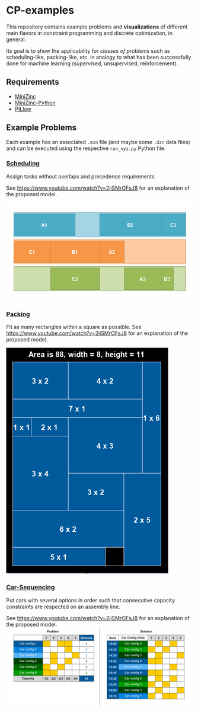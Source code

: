 # CP-examples

This repository contains example problems and **visualizations** of different main flavors in constraint programming and discrete optimization, in general.

Its goal is to show the applicability for *classes of problems* such as scheduling-like, packing-like, etc. in analogy to what has been successfully done 
for machine learning (supervised, unsupervised, reinforcement).

## Requirements

* [MiniZinc](http://www.minizinc.org/)
* [MiniZinc-Python](https://minizinc-python.readthedocs.io/en/latest/)
* [PILlow](https://pillow.readthedocs.io/en/stable/)

## Example Problems

Each example has an associated `.mzn` file (and maybe some `.dzn` data files) and can be executed using the respective `run_xyz.py` Python file.

### [Scheduling](scheduling)

Assign tasks without overlaps and precedence requirements.

See https://www.youtube.com/watch?v=2ijSMrOFsJ8 for an explanation of the proposed model.

![An example solution to a scheduling problem.](scheduling/scheduling.png)

### [Packing](packing)
Fit as many rectangles within a square as possible. 
See https://www.youtube.com/watch?v=2ijSMrOFsJ8 for an explanation of the proposed model.

![An example solution to a packing problem.](packing/rect_packing.png)

### [Car-Sequencing](car-sequencing)
Put cars with several options in order such that consecutive capacity constraints are respected on an assembly line.

See https://www.youtube.com/watch?v=2ijSMrOFsJ8 for an explanation of the proposed model.
![An example solution to a scheduling problem.](car-sequencing/car-seq.png)
